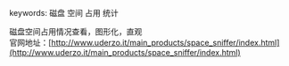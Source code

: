 keywords: 磁盘 空间 占用 统计  

磁盘空间占用情况查看，图形化，直观  
官网地址：[http://www.uderzo.it/main_products/space_sniffer/index.html](http://www.uderzo.it/main_products/space_sniffer/index.html)  